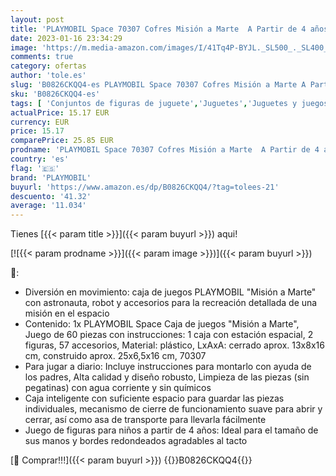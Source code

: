 ```yaml
---
layout: post
title: 'PLAYMOBIL Space 70307 Cofres Misión a Marte  A Partir de 4 años'
date: 2023-01-16 23:34:29
image: 'https://m.media-amazon.com/images/I/41Tq4P-BYJL._SL500_._SL400_.jpg'
comments: true
category: ofertas
author: 'tole.es'
slug: 'B0826CKQQ4-es PLAYMOBIL Space 70307 Cofres Misión a Marte A Partir de 4...'
sku: 'B0826CKQQ4-es'
tags: [ 'Conjuntos de figuras de juguete','Juguetes','Juguetes y juegos','Muñecos y figuras','playmobil','🇪🇸', ]
actualPrice: 15.17 EUR
currency: EUR
price: 15.17
comparePrice: 25.85 EUR
prodname: 'PLAYMOBIL Space 70307 Cofres Misión a Marte  A Partir de 4 años'
country: 'es'
flag: '🇪🇸'
brand: 'PLAYMOBIL'
buyurl: 'https://www.amazon.es/dp/B0826CKQQ4/?tag=tolees-21'
descuento: '41.32'
average: '11.034'
---
```


Tienes [{{< param title >}}]({{< param buyurl >}}) aqui!

[![{{< param prodname >}}]({{< param image >}})]({{< param buyurl >}})

🔎:

- Diversión en movimiento: caja de juegos PLAYMOBIL "Misión a Marte" con astronauta, robot y accesorios para la recreación detallada de una misión en el espacio
- Contenido: 1x PLAYMOBIL Space Caja de juegos "Misión a Marte", Juego de 60 piezas con instrucciones: 1 caja con estación espacial, 2 figuras, 57 accesorios, Material: plástico, LxAxA: cerrado aprox. 13x8x16 cm, construido aprox. 25x6,5x16 cm, 70307
- Para jugar a diario: Incluye instrucciones para montarlo con ayuda de los padres, Alta calidad y diseño robusto, Limpieza de las piezas (sin pegatinas) con agua corriente y sin químicos
- Caja inteligente con suficiente espacio para guardar las piezas individuales, mecanismo de cierre de funcionamiento suave para abrir y cerrar, así como asa de transporte para llevarla fácilmente
- Juego de figuras para niños a partir de 4 años: Ideal para el tamaño de sus manos y bordes redondeados agradables al tacto

[🛒 Comprar!!!]({{< param buyurl >}})
{{<world>}}B0826CKQQ4{{</world>}}
